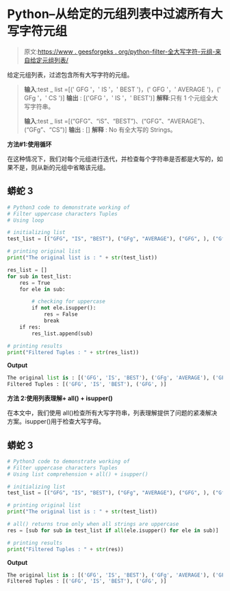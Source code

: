 # Python–从给定的元组列表中过滤所有大写字符元组

> 原文:[https://www . geesforgeks . org/python-filter-全大写字符-元组-来自给定元组列表/](https://www.geeksforgeeks.org/python-filter-all-uppercase-characters-tuples-from-given-list-of-tuples/)

给定元组列表，过滤包含所有大写字符的元组。

> **输入**:test _ list =[(' GFG '，' IS '，' BEST ')，(' GFG '，' AVERAGE ')，(' GFg '，' CS ')]
> **输出** : [('GFG '，' IS '，' BEST')]
> **解释**:只有 1 个元组全大写字符串。
> 
> **输入**:test _ list =[(“GFG”、“iS”、“BEST”)、(“GFG”、“AVERAGE”)、(“GFg”、“CS”)]
> **输出** : []
> **解释** : No 有全大写的 Strings。

**方法#1:使用循环**

在这种情况下，我们对每个元组进行迭代，并检查每个字符串是否都是大写的，如果不是，则从新的元组中省略该元组。

## 蟒蛇 3

```py
# Python3 code to demonstrate working of 
# Filter uppercase characters Tuples
# Using loop

# initializing list
test_list = [("GFG", "IS", "BEST"), ("GFg", "AVERAGE"), ("GFG", ), ("Gfg", "CS")]

# printing original list
print("The original list is : " + str(test_list))

res_list = []
for sub in test_list:
    res = True 
    for ele in sub:

        # checking for uppercase
        if not ele.isupper():
            res = False 
            break
    if res:
        res_list.append(sub)

# printing results
print("Filtered Tuples : " + str(res_list))
```

**Output**

```py
The original list is : [('GFG', 'IS', 'BEST'), ('GFg', 'AVERAGE'), ('GFG', ), ('Gfg', 'CS')]
Filtered Tuples : [('GFG', 'IS', 'BEST'), ('GFG', )]

```

**方法 2:使用列表理解+ all() + isupper()**

在本文中，我们使用 all()检查所有大写字符串，列表理解提供了问题的紧凑解决方案。isupper()用于检查大写字母。

## 蟒蛇 3

```py
# Python3 code to demonstrate working of 
# Filter uppercase characters Tuples
# Using list comprehension + all() + isupper()

# initializing list
test_list = [("GFG", "IS", "BEST"), ("GFg", "AVERAGE"), ("GFG", ), ("Gfg", "CS")]

# printing original list
print("The original list is : " + str(test_list))

# all() returns true only when all strings are uppercase
res = [sub for sub in test_list if all(ele.isupper() for ele in sub)]

# printing results
print("Filtered Tuples : " + str(res))
```

**Output**

```py
The original list is : [('GFG', 'IS', 'BEST'), ('GFg', 'AVERAGE'), ('GFG', ), ('Gfg', 'CS')]
Filtered Tuples : [('GFG', 'IS', 'BEST'), ('GFG', )]

```